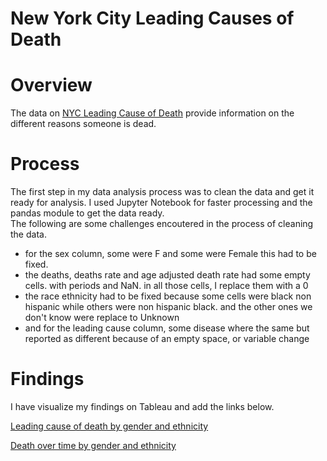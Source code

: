 # New York City Leading Causes of Death

# Overview
The data on [NYC Leading Cause of Death](https://data.cityofnewyork.us/Health/New-York-City-Leading-Causes-of-Death/jb7j-dtam) provide information on the different reasons someone is dead. 

# Process 
The first step in my data analysis process was to clean the data and get it ready for analysis. I used Jupyter Notebook for faster processing and the 
pandas module to get the data ready.
<br>
The following are some challenges encoutered in the process of cleaning the data. 
* for the sex column, some were F and some were Female this had to be fixed.
* the deaths, deaths rate and age adjusted death rate had some empty cells. with periods and NaN. in all those cells, I replace them with a 0
* the race ethnicity had to be fixed because some cells were black non hispanic while others were non hispanic black. and the other ones we don't know were replace to Unknown
* and for the leading cause column, some disease where the same but reported as different because of an empty space, or variable change

# Findings

I have visualize my findings on Tableau and add the links below. 

[Leading cause of death by gender and ethnicity](https://public.tableau.com/views/NYC_Death_Leading_Cause_Gender_Ethnicity/Story2?:language=en-US&:display_count=n&:origin=viz_share_link) 

[Death over time by gender and ethnicity](https://public.tableau.com/views/NYC_Death_Gender_Ethnicity/Story1?:language=en-US&:display_count=n&:origin=viz_share_link)
